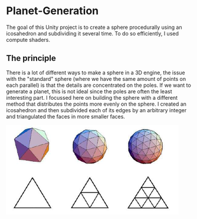 # Planet-Generation

The goal of this Unity project is to create a sphere procedurally using an icosahedron and subdividing it several time. To do so efficiently, I used compute shaders.

## The principle
There is a lot of different ways to make a sphere in a 3D engine, the issue with the "standard" sphere (where we have the same amount of points on each parallel) is that the details are concentrated on the poles. If we want to generate a planet, this is not ideal since the poles are often the least interesting part.
I focussed here on building the sphere with a different method that distributes the points more evenly on the sphere. I created an icosahedron and then subdivided each of its edges by an arbitrary integer and triangulated the faces in more smaller faces.

![Subdivision of an icosahedron \label{icosahedron}](./Images/Icosahedron_subdivision.png)

